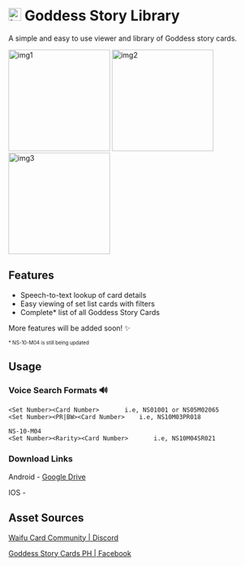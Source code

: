 # <img src="https://i.imgur.com/jDzaMrZ.png" alt="icon" width="25"/>  Goddess Story Library

A simple and easy to use viewer and library of Goddess story cards.

<img src="https://i.imgur.com/nktRR4F.jpg" alt="img1" width="200"/> <img src="https://i.imgur.com/UHT7my3.jpg" alt="img2" width="200"/> <img src="https://i.imgur.com/kmYG7sb.jpg" alt="img3" width="200"/>

## Features

- Speech-to-text lookup of card details
- Easy viewing of set list cards with filters
- Complete\* list of all Goddess Story Cards

More features will be added soon! ✨

<sub><sup>\* NS-10-M04 is still being updated</sup></sub>

## Usage

### Voice Search Formats 🔊

    <Set Number><Card Number> 		i.e, NS01001 or NS05M02065
    <Set Number><PR|BW><Card Number> 	i.e, NS10M03PR018

    NS-10-M04
    <Set Number><Rarity><Card Number>       i.e, NS10M04SR021

### Download Links

Android - [Google Drive](https://drive.google.com/file/d/1jSvF128oKd4pizkIhjIpiZFEoBw7kRCB/view)

IOS -

## Asset Sources

[Waifu Card Community | Discord](https://discord.gg/waifucard)

[Goddess Story Cards PH | Facebook](https://www.facebook.com/groups/768146134112112)
